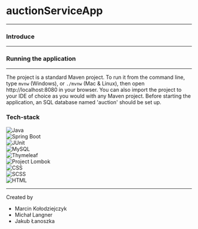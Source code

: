 # auctionServiceApp
***
### Introduce
***

### Running the application
***
The project is a standard Maven project. To run it from the command line,
type `mvnw` (Windows), or `./mvnw` (Mac & Linux), then open
http://localhost:8080 in your browser.
You can also import the project to your IDE of choice as you would with any
Maven project. Before starting the application, an SQL database named 'auction' should be set up.



### Tech-stack
![Java](https://img.shields.io/badge/Java-17-blue.svg)<br />
![Spring Boot](https://img.shields.io/badge/Spring%20Boot-2.7.6-blue.svg)<br />
![JUnit](https://img.shields.io/badge/JUnit-5.8.2-blue.svg)<br />
![MySQL](https://img.shields.io/badge/MySQL-8.0.31-blue.svg)<br />
![Thymeleaf](https://img.shields.io/badge/Thymeleaf-3.1.1-blue.svg)<br />
![Project Lombok](https://img.shields.io/badge/Project%20Lombok-grey.svg)<br />
![CSS](https://img.shields.io/badge/CSS-grey.svg)<br />
![SCSS](https://img.shields.io/badge/SCSS-grey.svg)<br />
![HTML](https://img.shields.io/badge/HTML-grey.svg)<br />
***

Created by 
* Marcin Kołodziejczyk
* Michał Langner
* Jakub Łanoszka
